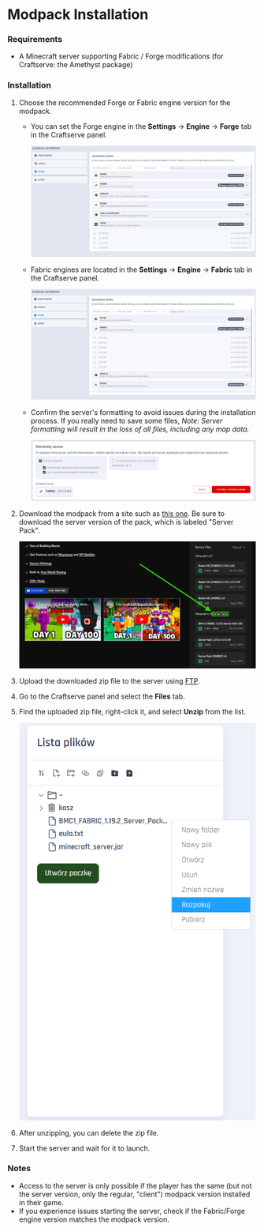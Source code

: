 # Modpack Installation

### Requirements

* A Minecraft server supporting Fabric / Forge modifications (for Craftserve: the Amethyst package)

### Installation

1. Choose the recommended Forge or Fabric engine version for the modpack.
   - You can set the Forge engine in the **Settings** -> **Engine** -> **Forge** tab in the Craftserve panel.
   
     ![image](../img/modpack/select_engine_forge.png)
   - Fabric engines are located in the **Settings** -> **Engine** -> **Fabric** tab in the Craftserve panel.
   
     ![image](../img/bettermc/select_engine.png)
   - Confirm the server's formatting to avoid issues during the installation process. If you really need to save some files, 
   *Note: Server formatting will result in the loss of all files, including any map data.*
   
     ![image](../img/bettermc/save_engine.png)
2. Download the modpack from a site such as [this one](https://www.curseforge.com/minecraft/modpacks). Be sure to download the server version of the pack, which is labeled "Server Pack".

    ![image](../img/bettermc/download_serverpack.png)
3. Upload the downloaded zip file to the server using [FTP](ftp.md).
4. Go to the Craftserve panel and select the **Files** tab.
5. Find the uploaded zip file, right-click it, and select **Unzip** from the list.

    ![image](../img/bettermc/unzip.png)
6. After unzipping, you can delete the zip file.
7. Start the server and wait for it to launch.

### Notes
- Access to the server is only possible if the player has the same (but not the server version, only the regular, "client") modpack version installed in their game. 
- If you experience issues starting the server, check if the Fabric/Forge engine version matches the modpack version.
